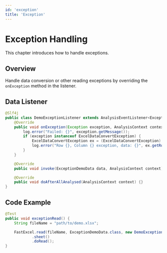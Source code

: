 ```yaml
---
id: 'exception'
title: 'Exception'
---
```


# Exception Handling

This chapter introduces how to handle exceptions.

## Overview

Handle data conversion or other reading exceptions by overriding the `onException` method in the listener.

## Data Listener

```java
@Slf4j
public class DemoExceptionListener extends AnalysisEventListener<ExceptionDemoData> {
    @Override
    public void onException(Exception exception, AnalysisContext context) {
        log.error("Failed: {}", exception.getMessage());
        if (exception instanceof ExcelDataConvertException) {
            ExcelDataConvertException ex = (ExcelDataConvertException) exception;
            log.error("Row {}, Column {} exception, data: {}", ex.getRowIndex(), ex.getColumnIndex(), ex.getCellData());
        }
    }

    @Override
    public void invoke(ExceptionDemoData data, AnalysisContext context) {}

    @Override
    public void doAfterAllAnalysed(AnalysisContext context) {}
}
```

## Code Example

```java
@Test
public void exceptionRead() {
    String fileName = "path/to/demo.xlsx";

    FastExcel.read(fileName, ExceptionDemoData.class, new DemoExceptionListener())
            .sheet()
            .doRead();
}
```
